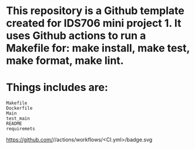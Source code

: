 # This repository is a Github template created for IDS706 mini project 1. It uses Github actions to run a Makefile for: make install, make test, make format, make lint.

# Things includes are:
    Makefile
    Dockerfile
    Main
    test_main
    README
    requiremets

https://github.com/<Kelly0604>/<IDS706>/actions/workflows/<CI.yml>/badge.svg